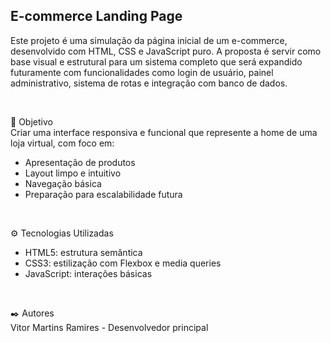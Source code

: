 <h2>E-commerce Landing Page</h2>
<p>Este projeto é uma simulação da página inicial de um e-commerce, desenvolvido com HTML, CSS e JavaScript puro. A proposta é servir como base visual e estrutural para um sistema completo que será expandido futuramente com funcionalidades como login de usuário, painel administrativo, sistema de rotas e integração com banco de dados.</p>
<br/>

🎯 Objetivo
<br/>
Criar uma interface responsiva e funcional que represente a home de uma loja virtual, com foco em:
<ul>
  <li>Apresentação de produtos</li>
  <li>Layout limpo e intuitivo</li>
  <li>Navegação básica</li>
  <li>Preparação para escalabilidade futura</li>
</ul>

<br/>

⚙️ Tecnologias Utilizadas
<ul>
  <li>HTML5: estrutura semântica</li>
  <li>CSS3: estilização com Flexbox e media queries</li>
  <li>JavaScript: interações básicas</li>
</ul>

<br />

✒️ Autores
<br/>
Vitor Martins Ramires - Desenvolvedor principal

